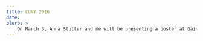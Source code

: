 ```yaml
---
title: CUNY 2016
date: 
blurb: >
	On March 3, Anna Stutter and me will be presenting a poster at Gainesville: "Cross-linguistic variation in sensitivity to grammatical errors: evidence from multilingual speakers"
---
```



